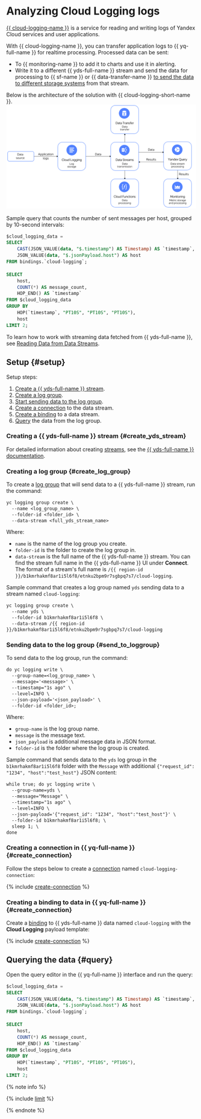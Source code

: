 # Analyzing Cloud Logging logs

[{{ cloud-logging-name }}](../../logging/quickstart.md) is a service for reading and writing logs of Yandex Cloud services and user applications.

With {{ cloud-logging-name }}, you can transfer application logs to {{ yq-full-name }} for realtime processing. Processed data can be sent:
- To {{ monitoring-name }} to add it to charts and use it in alerting.
- Write it to a different {{ yds-full-name }} stream and send the data for processing to {{ sf-name }} or {{ data-transfer-name }} [to send the data to different storage systems](../../data-streams/tutorials/data-ingestion.md) from that stream.

Below is the architecture of the solution with {{ cloud-logging-short-name }}.
![cloud-logging-to-yq](../_assets/cloud-logging.png)

Sample query that counts the number of sent messages per host, grouped by 10-second intervals:

```sql
$cloud_logging_data =
SELECT
    CAST(JSON_VALUE(data, "$.timestamp") AS Timestamp) AS `timestamp`,
    JSON_VALUE(data, "$.jsonPayload.host") AS host
FROM bindings.`cloud-logging`;

SELECT
    host,
    COUNT(*) AS message_count,
    HOP_END() AS `timestamp`
FROM $cloud_logging_data
GROUP BY
    HOP(`timestamp`, "PT10S", "PT10S", "PT10S"),
    host
LIMIT 2;
```

To learn how to work with streaming data fetched from {{ yds-full-name }}, see [Reading Data from Data Streams](../sources-and-sinks/data-streams.md).

## Setup {#setup}

Setup steps:
1. [Create a {{ yds-full-name }} stream](#create_yds_stream).
1. [Create a log group](#create_log_group).
1. [Start sending data to the log group](#send_to_loggroup).
1. [Create a connection](#create_connection) to the data stream.
1. [Create a binding](#create_binding) to a data stream.
1. [Query](#query) the data from the log group.

### Creating a {{ yds-full-name }} stream {#create_yds_stream}

For detailed information about creating [streams](../../data-streams/operations//manage-streams.md), see the [{{ yds-full-name }} documentation](../../data-streams/operations/manage-streams.md).

### Creating a log group {#create_log_group}

To create a [log group](../../logging/concepts/log-group.md) that will send data to a {{ yds-full-name }} stream, run the command:

```shell
yc logging group create \
  --name <log_group_name> \
  --folder-id <folder_id> \
  --data-stream <full_yds_stream_name>
```

Where:

* `name` is the name of the log group you create.
* `folder-id` is the folder to create the log group in.
* `data-stream` is the full name of the {{ yds-full-name }} stream. You can find the stream full name in the {{ yds-full-name }} UI under **Connect**. The format of a stream's full name is `/{{ region-id }}/b1kmrhakmf8ar1i5l6f8/etnku2bpm9r7sgbpq7s7/cloud-logging`.

Sample command that creates a log group named `yds` sending data to a stream named `cloud-logging`:

```shell
yc logging group create \
  --name yds \
  --folder-id b1kmrhakmf8ar1i5l6f8 \
  --data-stream /{{ region-id }}/b1kmrhakmf8ar1i5l6f8/etnku2bpm9r7sgbpq7s7/cloud-logging
```

### Sending data to the log group {#send_to_loggroup}

To send data to the log group, run the command:

```shell
do yc logging write \
  --group-name=<log_group_name> \
  --message='<message>' \
  --timestamp="1s ago" \
  --level=INFO \
  --json-payload='<json_payload>' \
  --folder-id <folder_id>;
```

Where:

* `group-name` is the log group name.
* `message` is the message text.
* `json_payload` is additional message data in JSON format.
* `folder-id` is the folder where the log group is created.

Sample command that sends data to the `yds` log group in the `b1kmrhakmf8ar1i5l6f8` folder with the `Message` with additional `{"request_id": "1234", "host":"test_host"}` JSON content:

```shell
while true; do yc logging write \
  --group-name=yds \
  --message="Message" \
  --timestamp="1s ago" \
  --level=INFO \
  --json-payload='{"request_id": "1234", "host":"test_host"}' \
  --folder-id b1kmrhakmf8ar1i5l6f8; \
  sleep 1; \
done
```

### Creating a connection in {{ yq-full-name }} {#create_connection}

Follow the steps below to create a [connection](../concepts/glossary.md#connection) named `cloud-logging-connection`:

{% include [create-connection](../_includes/create-connection.md) %}

### Creating a binding to data in {{ yq-full-name }} {#create_connection}

Create a [binding](../concepts/glossary.md#binding) to {{ yds-full-name }} data named `cloud-logging` with the **Cloud Logging** payload template:

{% include [create-connection](../_includes/create-binding.md) %}

## Querying the data {#query}

Open the query editor in the {{ yq-full-name }} interface and run the query:

```sql
$cloud_logging_data =
SELECT
    CAST(JSON_VALUE(data, "$.timestamp") AS Timestamp) AS `timestamp`,
    JSON_VALUE(data, "$.jsonPayload.host") AS host
FROM bindings.`cloud-logging`;

SELECT
    host,
    COUNT(*) AS message_count,
    HOP_END() AS `timestamp`
FROM $cloud_logging_data
GROUP BY
    HOP(`timestamp`, "PT10S", "PT10S", "PT10S"),
    host
LIMIT 2;
```

{% note info %}

{% include [limit](../_includes/select-limit.md) %}

{% endnote %}